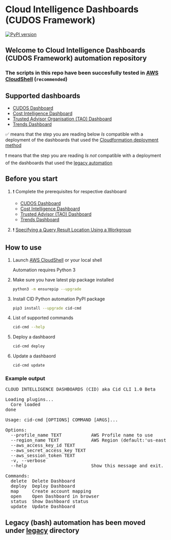 # Cloud Intelligence Dashboards (CUDOS Framework)

[![PyPI version](https://badge.fury.io/py/cid-cmd.svg)](https://badge.fury.io/py/cid-cmd)

## Welcome to Cloud Intelligence Dashboards (CUDOS Framework) automation repository

### The scripts in this repo have been succesfully tested in [AWS CloudShell](https://console.aws.amazon.com/cloudshell/home) (`recommended`)

## Supported dashboards
- [CUDOS Dashboard](https://d1s0yx3p3y3rah.cloudfront.net/anonymous-embed?dashboard=cudos)
- [Cost Intelligence Dashboard](https://d1s0yx3p3y3rah.cloudfront.net/anonymous-embed?dashboard=cost_intelligence_dashboard)
- [Trusted Advisor Organisation (TAO) Dashboard](https://d1s0yx3p3y3rah.cloudfront.net/anonymous-embed?dashboard=e1799d0d-166c-4e61-8fa6-5c927f70c799)
- [Trends Dashboard](https://d1s0yx3p3y3rah.cloudfront.net/anonymous-embed?dashboard=tao-dashboard?dashboard=trends-dashboard)

:white_check_mark: means that the step you are reading below *Is* compatible with a deployment of the dashboards that used the [Cloudformation deployment method](https://wellarchitectedlabs.com/cost/200_labs/200_cloud_intelligence/cost-usage-report-dashboards/dashboards/2b_cudos_dashboard/#option-3-cloudformation-deployment)

:heavy_exclamation_mark: means that the step you are reading *Is not* compatible with a deployment of the dashboards that used the [legacy automation](./legacy)

## Before you start
1. :heavy_exclamation_mark: Complete the prerequisites for respective dashboard
    - [CUDOS Dashboard](https://wellarchitectedlabs.com/cost/200_labs/200_cloud_intelligence/cost-usage-report-dashboards/dashboards/1_prerequistes/)
    - [Cost Intelligence Dashboard](https://wellarchitectedlabs.com/cost/200_labs/200_cloud_intelligence/cost-usage-report-dashboards/dashboards/1_prerequistes/)
    - [Trusted Advisor (TAO) Dashboard](https://tao.workshop.aws/prerequisites.html)
    - [Trends Dashboard](https://wellarchitectedlabs.com/cost/200_labs/200_cloud_intelligence/trusted-advisor-dashboards/dashboards/1_prerequistes/)

2. :heavy_exclamation_mark: [Specifying a Query Result Location Using a Workgroup](https://docs.aws.amazon.com/athena/latest/ug/querying.html#query-results-specify-location-workgroup)

## How to use

1. Launch [AWS CloudShell](https://console.aws.amazon.com/cloudshell/home) or your local shell

    Automation requires Python 3

2. Make sure you have latest pip package installed
    ```bash
    python3 -m ensurepip --upgrade
    ```

4. Install CID Python automation PyPI package
    ```bash
    pip3 install --upgrade cid-cmd
    ```

5. List of supported commands  
    ```bash
    cid-cmd --help
    ```
6. Deploy a dashbaord  
    ```bash
    cid-cmd deploy
    ```
7. Update a dashbaord  
    ```bash
    cid-cmd update
    ```

### Example output

<pre>CLOUD INTELLIGENCE DASHBOARDS (CID) aka Cid CLI 1.0 Beta

Loading plugins...
  Core loaded
done

Usage: cid-cmd [OPTIONS] COMMAND [ARGS]...

Options:
  --profile_name TEXT           AWS Profile name to use
  --region_name TEXT            AWS Region (default:'us-east-1')
  --aws_access_key_id TEXT
  --aws_secret_access_key TEXT
  --aws_session_token TEXT
  -v, --verbose
  --help                        Show this message and exit.

Commands:
  delete  Delete Dashboard
  deploy  Deploy Dashboard
  map     Create account mapping
  open    Open Dashboard in browser
  status  Show Dashboard status
  update  Update Dashboard
</pre>


## Legacy (bash) automation has been moved under [**legacy**](./legacy/) directory
